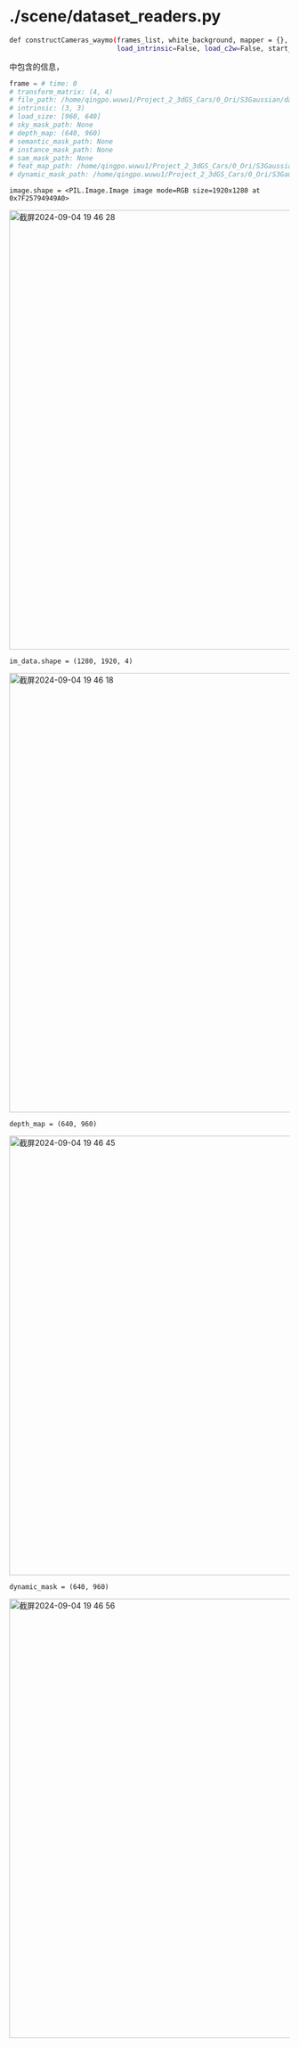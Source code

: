 
# ./scene/dataset_readers.py

```bash
def constructCameras_waymo(frames_list, white_background, mapper = {},
                           load_intrinsic=False, load_c2w=False, start_time = 50, original_start_time = 0):
```
中包含的信息，

```python
frame = # time: 0
# transform_matrix: (4, 4)
# file_path: /home/qingpo.wuwu1/Project_2_3dGS_Cars/0_Ori/S3Gaussian/data/waymo/processed/dynamic32/training/022/images/000_1.jpg
# intrinsic: (3, 3)
# load_size: [960, 640]
# sky_mask_path: None
# depth_map: (640, 960)
# semantic_mask_path: None
# instance_mask_path: None
# sam_mask_path: None
# feat_map_path: /home/qingpo.wuwu1/Project_2_3dGS_Cars/0_Ori/S3Gaussian/data/waymo/processed/dynamic32/training/022/dinov2_vitb14/000_1.npy
# dynamic_mask_path: /home/qingpo.wuwu1/Project_2_3dGS_Cars/0_Ori/S3Gaussian/data/waymo/processed/dynamic32/training/022/dynamic_masks/000_1.png
```
`image.shape = <PIL.Image.Image image mode=RGB size=1920x1280 at 0x7F25794949A0>`

<img width="789" alt="截屏2024-09-04 19 46 28" src="https://github.com/user-attachments/assets/9ea71ce0-d573-4113-bb23-e1a99e4909f7">

`im_data.shape = (1280, 1920, 4)`

<img width="789" alt="截屏2024-09-04 19 46 18" src="https://github.com/user-attachments/assets/ce3b7e16-2468-4b31-bca1-b05ef952c8c3">

`depth_map = (640, 960)`

<img width="789" alt="截屏2024-09-04 19 46 45" src="https://github.com/user-attachments/assets/ae0951a5-cfe4-4e06-bae9-8e8cbd1b1b0e">

`dynamic_mask = (640, 960)`

<img width="789" alt="截屏2024-09-04 19 46 56" src="https://github.com/user-attachments/assets/02f682c9-93e4-4ba9-bdd0-2afe3497828f">
